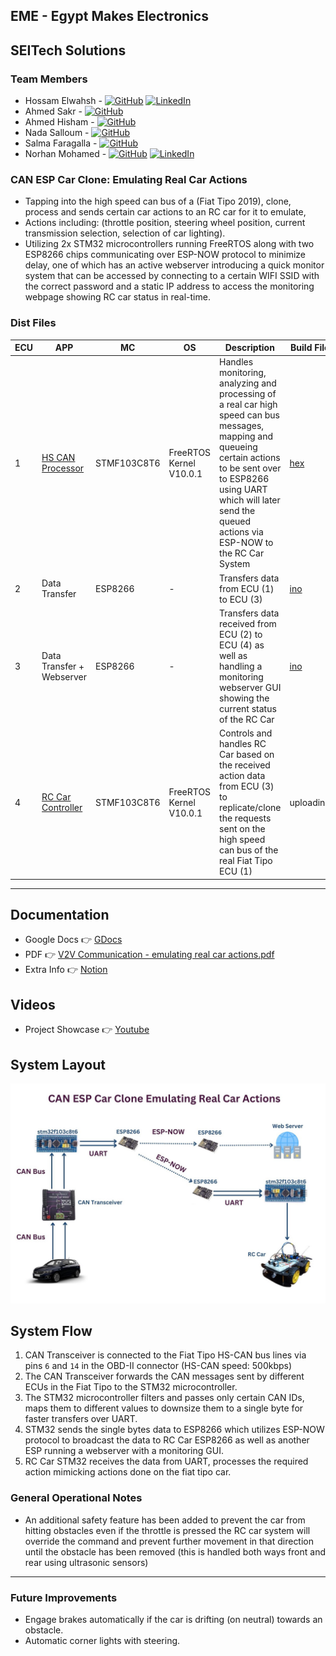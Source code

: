 ## EME - Egypt Makes Electronics
## SEITech Solutions

### Team Members
- Hossam Elwahsh - [![GitHub](https://img.shields.io/badge/github-%23121011.svg?style=flat&logo=github&logoColor=white)](https://github.com/HossamElwahsh) [![LinkedIn](https://img.shields.io/badge/linkedin-%230077B5.svg?style=flat&logo=linkedin&logoColor=white)](https://www.linkedin.com/in/hossam-elwahsh/)
- Ahmed Sakr - [![GitHub](https://img.shields.io/badge/github-%23121011.svg?style=flat&logo=github&logoColor=white)](https://github.com/Ahmeddsakrrr)
- Ahmed Hisham - [![GitHub](https://img.shields.io/badge/github-%23121011.svg?style=flat&logo=github&logoColor=white)](https://github.com/ahmedhish)
- Nada Salloum - [![GitHub](https://img.shields.io/badge/github-%23121011.svg?style=flat&logo=github&logoColor=white)](https://github.com/nadasalloum)
- Salma Faragalla - [![GitHub](https://img.shields.io/badge/github-%23121011.svg?style=flat&logo=github&logoColor=white)](https://github.com/SalmaFaragalla)
- Norhan Mohamed - [![GitHub](https://img.shields.io/badge/github-%23121011.svg?style=flat&logo=github&logoColor=white)](https://github.com/NorhanMohamwd) [![LinkedIn](https://img.shields.io/badge/linkedin-%230077B5.svg?style=flat&logo=linkedin&logoColor=white)](https://www.linkedin.com/in/norhan-mohamed-60b414213)

### CAN ESP Car Clone: Emulating Real Car Actions
- Tapping into the high speed can bus of a (Fiat Tipo 2019), clone, process and sends certain car actions to an RC car for it to emulate, 
- Actions including: (throttle position, steering wheel position, current transmission selection, selection of car lighting).
- Utilizing 2x STM32 microcontrollers running FreeRTOS along with two ESP8266 chips communicating over ESP-NOW protocol to minimize delay, one of which has an active webserver introducing a quick monitor system that can be accessed by connecting to a certain WIFI SSID with the correct password and a static IP address to access the monitoring webpage showing RC car status in real-time.

### Dist Files

| ECU | APP                                  | MC          | OS                      | Description                                                                                                                                                                                                                                  | Build File                                 |
|-----|--------------------------------------|-------------|-------------------------|----------------------------------------------------------------------------------------------------------------------------------------------------------------------------------------------------------------------------------------------|--------------------------------------------|
| 1   | [HS CAN Processor](/stm32_real_car)  | STMF103C8T6 | FreeRTOS Kernel V10.0.1 | Handles monitoring, analyzing and processing of a real car high speed can bus messages, mapping and queueing certain actions to be sent over to ESP8266 using UART which will later send the queued actions via ESP-NOW to the RC Car System | [hex](dist/hspd_can_processor.hex)         |
| 2   | Data Transfer                        | ESP8266     | -                       | Transfers data from ECU (1) to ECU (3)                                                                                                                                                                                                       | [ino](dist/sender.ino)                     |
| 3   | Data Transfer + Webserver            | ESP8266     | -                       | Transfers data received from ECU (2) to ECU (4) as well as handling a monitoring webserver GUI showing the current status of the RC Car                                                                                                      | [ino](dist/rc_receiver_plus_webserver.ino) |
| 4   | [RC Car Controller](/stm32_rc_car)   | STMF103C8T6 | FreeRTOS Kernel V10.0.1 | Controls and handles RC Car based on the received action data from ECU (3) to replicate/clone the requests sent on the high speed can bus of the real Fiat Tipo ECU (1)                                                                      | uploading                                  |


---
## Documentation
- Google Docs 👉 [GDocs](https://docs.google.com/document/d/1N5tMpMfzq1cyudIZ9OWSpMu_TuF-nQUE03dgVKXzXog/edit?usp=sharing)
- PDF 👉 [V2V Communication - emulating real car actions.pdf](dist/V2V%20Communication%20-%20emulating%20real%20car%20actions.pdf)
- Extra Info 👉 [Notion](https://cultured-chauffeur-242.notion.site/CAN-ESP-Car-Clone-Emulating-Real-Car-Actions-81b1da8b31a24f9394ab7fe4c9a54690)

## Videos
- Project Showcase 👉 [Youtube](https://youtu.be/MWUXd4jZsp0)
 
## System Layout
![system_layout](Assets/System_layout.jpg)

## System Flow
1. CAN Transceiver is connected to the Fiat Tipo HS-CAN bus lines via pins `6` and `14` in the OBD-II connector (HS-CAN speed: 500kbps)
2. The CAN Transceiver forwards the CAN messages sent by different ECUs in the Fiat Tipo to the STM32 microcontroller.
3. The STM32 microcontroller filters and passes only certain CAN IDs, maps them to different values to downsize them to a single byte for faster transfers over UART.
4. STM32 sends the single bytes data to ESP8266 which utilizes ESP-NOW protocol to broadcast the data to RC Car ESP8266 as well as another ESP running a webserver with a monitoring GUI.
5. RC Car STM32 receives the data from UART, processes the required action mimicking actions done on the fiat tipo car.

### General Operational Notes
- An additional safety feature has been added to prevent the car from hitting obstacles even if the throttle is pressed the RC car system will override the command and prevent further movement in that direction until the obstacle has been removed (this is handled both ways front and rear using ultrasonic sensors)

---

### Future Improvements
- Engage brakes automatically if the car is drifting (on neutral) towards an obstacle.
- Automatic corner lights with steering.
